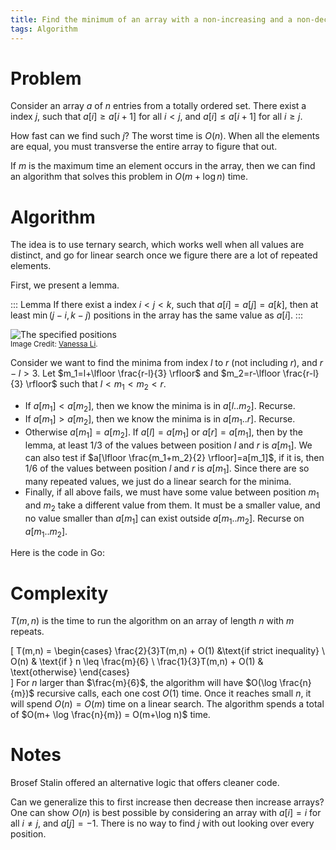 ```yaml
---
title: Find the minimum of an array with a non-increasing and a non-decreasing part
tags: Algorithm
---
```

# Problem

Consider an array $a$ of $n$ entries from a totally ordered set. There exist a index $j$, such that $a[i]\geq a[i+1]$ for all $i < j$, and $a[i]\leq a[i+1]$ for all $i\geq j$.

How fast can we find such $j$? The worst time is $O(n)$. When all the elements are equal, you must transverse the entire array to figure that out.

If $m$ is the maximum time an element occurs in the array, then we can find an algorithm that solves this problem in $O(m+\log n)$ time.

# Algorithm

The idea is to use ternary search, which works well when all values are distinct, and go for linear search once we figure there are a lot of repeated elements. 

First, we present a lemma.

::: Lemma
  If there exist a index $i < j < k$, such that $a[i]=a[j]=a[k]$, then at least $\min(j-i,k-j)$ positions in the array has the same value as $a[i]$.
:::

![The specified positions](/files/decinc.png)
<br /><sup>Image Credit: [Vanessa Li](http://vanessa.li).</sup>

Consider we want to find the minima from index $l$ to $r$ (not including $r$), and $r-l>3$. Let $m_1=l+\lfloor \frac{r-l}{3} \rfloor$ and $m_2=r-\lfloor \frac{r-l}{3} \rfloor$ such that $l < m_1 < m_2 < r$. 
    
- If $a[m_1] < a[m_2]$, then we know the minima is in $a[l..m_2]$. Recurse.
- If $a[m_1] > a[m_2]$, then we know the minima is in $a[m_1..r]$. Recurse.
- Otherwise $a[m_1]=a[m_2]$. If $a[l]=a[m_1]$ or $a[r]=a[m_1]$, then by the lemma, at least $1/3$ of the values between position $l$ and $r$ is $a[m_1]$. We can also test if $a[\lfloor \frac{m_1+m_2}{2} \rfloor]=a[m_1]$, if it is, then $1/6$ of the values between position $l$ and $r$ is $a[m_1]$. Since there are so many repeated values, we just do a linear search for the minima. 
- Finally, if all above fails, we must have some value between position $m_1$ and $m_2$ take a different value from them. It must be a smaller value, and no value smaller than $a[m_1]$ can exist outside $a[m_1..m_2]$. Recurse on $a[m_1..m_2]$.

Here is the code in Go:

<script src="https://gist.github.com/chaoxu/6094392.js"></script>

# Complexity

$T(m,n)$ is the time to run the algorithm on an array of length $n$ with $m$ repeats.

\[
T(m,n)  = \begin{cases} 
         \frac{2}{3}T(m,n) + O(1) &\text{if strict inequality} \\ 
         O(n) & \text{if } n \leq \frac{m}{6} \\
         \frac{1}{3}T(m,n) + O(1) & \text{otherwise}
         \end{cases}       
\]
For $n$ larger than $\frac{m}{6}$, the algorithm will have $O(\log \frac{n}{m})$ recursive calls, each one cost $O(1)$ time. Once it reaches small $n$, it will spend $O(n)=O(m)$ time on a linear search. The algorithm spends a total of $O(m+ \log \frac{n}{m}) = O(m+\log n)$ time. 

# Notes

Brosef Stalin offered an alternative logic that offers cleaner code.
<script src="https://gist.github.com/chaoxu/2e9da8c6c7b04153756ab20e78fa5d0d.js"></script>

Can we generalize this to first increase then decrease then increase arrays? One can show $O(n)$ is best possible by considering an array with $a[i]=i$ for all $i\neq j$, and $a[j]=-1$. There is no way to find $j$ with out looking over every position.